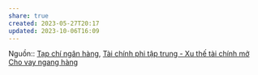 ```yaml
---
share: true
created: 2023-05-27T20:17
updated: 2023-10-06T16:09
---
```

Nguồn:: [Tạp chí ngân hàng](../../../../%CE%9E%20Ngu%E1%BB%93n/Kinh%20t%E1%BA%BF%20h%E1%BB%8Dc/T%E1%BA%A1p%20ch%C3%AD%20ng%C3%A2n%20h%C3%A0ng.md), [Tài chính phi tập trung - Xu thế tài chính mở](https://tapchinganhang.gov.vn/tai-chinh-phi-tap-trung-xu-the-tai-chinh-mo.htm)
[Cho vay ngang hàng](./Cho%20vay%20ngang%20h%C3%A0ng.md)
